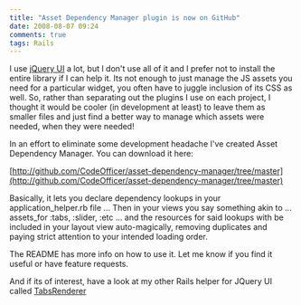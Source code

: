 ```yaml
---
title: "Asset Dependency Manager plugin is now on GitHub"
date: 2008-08-07 09:24
comments: true
tags: Rails
---
```


I use [jQuery UI](http://ui.jquery.com/) a lot, but I don't use all of it and I prefer not to install the entire library if I can help it. Its not enough to just manage the JS assets you need for a particular widget, you often have to juggle inclusion of its CSS as well. So, rather than separating out the plugins I use on each project, I thought it would be cooler (in development at least) to leave them as smaller files and just find a better way to manage which assets were needed, when they were needed!

In an effort to eliminate some development headache I've created Asset Dependency Manager. You can download it here:

[http://github.com/CodeOfficer/asset-dependency-manager/tree/master](http://github.com/CodeOfficer/asset-dependency-manager/tree/master)

Basically, it lets you declare dependency lookups in your application_helper.rb file ... Then in your views you say something akin to ... assets_for :tabs, :slider, :etc ... and the resources for said lookups with be included in your layout view auto-magically, removing duplicates and paying strict attention to your intended loading order.

The README has more info on how to use it. Let me know if you find it useful or have feature requests.

And if its of interest, have a look at my other Rails helper for JQuery UI called [TabsRenderer](http://github.com/CodeOfficer/jquery-ui-rails-helpers/tree/master)
